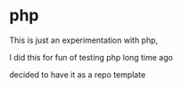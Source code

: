 # php

This is just an experimentation with php, 

I did this for fun of testing php long time ago

decided to have it as a repo template
